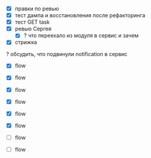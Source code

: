 - [x] правки по ревью
- [x] тест дампа и восстановления после рефакторинга
- [x] тест GET task
- [x] ревью Сергея
	- [x] ? что переехало из модуля в сервис и зачем
- [x] стрижка

? обсудить, что подвинули notification в сервис

- [x] flow
- [x] flow
- [x] flow
- [x] flow
- [x] flow
- [x] flow
- [ ] flow
- [ ] flow





